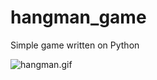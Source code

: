 # hangman_game

Simple game written on Python


![hangman.gif](https://media.giphy.com/media/Jfnr3pxwWzuLB6YLoV/giphy.gif)
